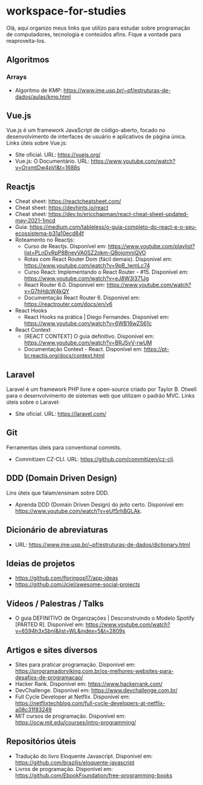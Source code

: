 # workspace-for-studies

Olá, aqui organizo meus links que utilizo para estudar sobre programação de computadores, tecnologia e conteúdos afins. Fique a vontade para reaproveita-los.

## Algoritmos
### Arrays
- Algoritmo de KMP: https://www.ime.usp.br/~pf/estruturas-de-dados/aulas/kmp.html

## Vue.js
Vue.js é um framework JavaScript de código-aberto, focado no desenvolvimento de interfaces de usuário e aplicativos de página única. Links úteis sobre Vue.js:
- Site oficial. URL: https://vuejs.org/
- Vue.js: O Documentário. URL: https://www.youtube.com/watch?v=OrxmtDw4pVI&t=1688s

## Reactjs
- Cheat sheet: https://reactcheatsheet.com/
- Cheat sheet: https://devhints.io/react
- Cheat sheet: https://dev.to/ericchapman/react-cheat-sheet-updated-may-2021-1mcd
- Guia: https://medium.com/tableless/o-guia-completo-do-react-e-o-seu-ecossistema-b31a10ecd84f
- Roteamento no Reactjs:
  - Curso de Reactjs. Disponível em: https://www.youtube.com/playlist?list=PLnDvRpP8BneyVA0SZ2okm-QBojomniQVO
  - Rotas com React Router Dom (fácil demais). Disponível em: https://www.youtube.com/watch?v=9pB_lwmLc74
  - Curso React: Implementando o React Router - #15. Disponível em: https://www.youtube.com/watch?v=eJ8W3l371Jg
  - React Router 6.0. Disponível em: https://www.youtube.com/watch?v=G7hHdcW4kQY
  - Documentação React Router 6. Disponível em: https://reactrouter.com/docs/en/v6
- React Hooks
  - React Hooks na prática | Diego Fernandes. Disponível em: https://www.youtube.com/watch?v=6WB16wZS61c
- React Context
  - [REACT CONTEXT] O guia definitivo. Disponível em: https://www.youtube.com/watch?v=BRJ5vV-rwUM
  - Documentação Context - React. Disponível em: https://pt-br.reactjs.org/docs/context.html

## Laravel
Laravel é um framework PHP livre e open-source criado por Taylor B. Otwell para o desenvolvimento de sistemas web que utilizam o padrão MVC. Links úteis sobre o Laravel:
- Site oficial. URL: https://laravel.com/


## Git

Ferramentas úteis para conventional commits.
- Commitizen CZ-CLI. URL: https://github.com/commitizen/cz-cli.

## DDD (Domain Driven Design)
Lins úteis que falam/ensinam sobre DDD.
- Aprenda DDD (Domain Driven Design) do jeito certo. Disponível em: https://www.youtube.com/watch?v=eUf5rhBGLAk.

## Dicionário de abreviaturas
- URL: https://www.ime.usp.br/~pf/estruturas-de-dados/dictionary.html


## Ideias de projetos
- https://github.com/florinpop17/app-ideas
- https://github.com/Jciel/awesome-social-projects

## Vídeos / Palestras / Talks
- O guia DEFINITIVO de Organizações | Desconstruindo o Modelo Spotify [PARTED R]. Disponível em: https://www.youtube.com/watch?v=6S94h3xSbnI&list=WL&index=5&t=2809s

## Artigos e sites diversos
- Sites para praticar programação. Disponível em: https://programadorviking.com.br/os-melhores-websites-para-desafios-de-programacao/
- Hacker Rank. Disponível em: https://www.hackerrank.com/
- DevChallenge. Disponível em: https://www.devchallenge.com.br/
- Full Cycle Developer at Netflix. Disponível em: https://netflixtechblog.com/full-cycle-developers-at-netflix-a08c31f83249
- MIT cursos de programação. Disponível em: https://ocw.mit.edu/courses/intro-programming/

## Repositórios úteis
- Tradução do livro Eloquente Javascript. Disponível em: https://github.com/braziljs/eloquente-javascript
- Livros de programação. Disponível em: https://github.com/EbookFoundation/free-programming-books

